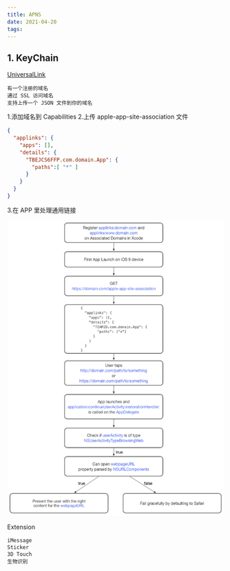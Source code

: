 ```yaml
---
title: APNS
date: 2021-04-20
tags:
---
```


## 1. KeyChain

[UniversalLink](https://www.cnblogs.com/fshmjl/p/5859781.html)

```zh
有一个注册的域名
通过 SSL 访问域名
支持上传一个 JSON 文件到你的域名
```

1.添加域名到 Capabilities
2.上传 apple-app-site-association 文件

```json
{
  "applinks": {
    "apps": [],
    "details": {
      "TBEJCS6FFP.com.domain.App": {
        "paths":[ "*" ]
      }
    }
  }
}
```

3.在 APP 里处理通用链接

![通用链接流程](resources/universal_link.png)

Extension

```zh
iMessage
Sticker
3D Touch
生物识别
```
